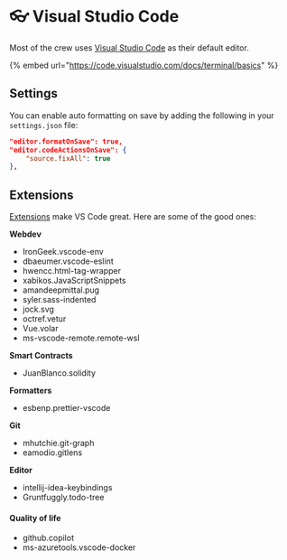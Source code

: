 # 👓 Visual Studio Code

Most of the crew uses [Visual Studio Code](https://code.visualstudio.com/) as their default editor.

{% embed url="https://code.visualstudio.com/docs/terminal/basics" %}

## Settings

You can enable auto formatting on save by adding the following in your `settings.json` file:

```json
"editor.formatOnSave": true,
"editor.codeActionsOnSave": {
    "source.fixAll": true
},
```

## Extensions

[Extensions](https://marketplace.visualstudio.com/VSCode) make VS Code great. Here are some of the good ones:

**Webdev**

* IronGeek.vscode-env
* dbaeumer.vscode-eslint
* hwencc.html-tag-wrapper
* xabikos.JavaScriptSnippets
* amandeepmittal.pug
* syler.sass-indented
* jock.svg
* octref.vetur
* Vue.volar
* ms-vscode-remote.remote-wsl

**Smart Contracts**

* JuanBlanco.solidity

**Formatters**

* esbenp.prettier-vscode

**Git**

* mhutchie.git-graph
* eamodio.gitlens

**Editor**

* intellij-idea-keybindings
* Gruntfuggly.todo-tree

#### Quality of life

* github.copilot
* ms-azuretools.vscode-docker
